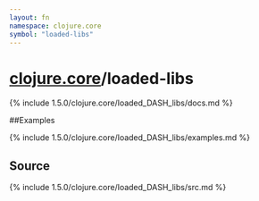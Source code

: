 ```yaml
---
layout: fn
namespace: clojure.core
symbol: "loaded-libs"
---
```


# [clojure.core](../)/loaded-libs

{% include 1.5.0/clojure.core/loaded_DASH_libs/docs.md %}

##Examples

{% include 1.5.0/clojure.core/loaded_DASH_libs/examples.md %}
## Source
{% include 1.5.0/clojure.core/loaded_DASH_libs/src.md %}

